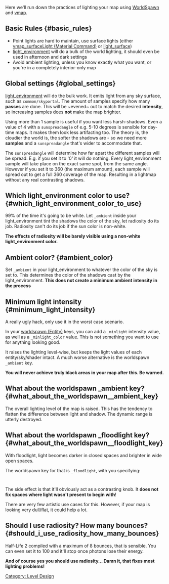 Here we'll run down the practices of lighting your map using
[WorldSpawn](/WorldSpawn "wikilink") and [vmap](/vmap "wikilink").

## Basic Rules {#basic_rules}

-   Point lights are hard to maintain, use surface lights (either
    [vmap_surfaceLight (Material
    Command)](/vmap_surfaceLight_(Material_Command) "wikilink") or
    [light_surface](/light_surface "wikilink"))
-   [light_environment](/light_environment "wikilink") will do a bulk of
    the world lighting, it should even be used in afternoon and dark
    settings
-   Avoid ambient lighting, unless you know exactly what you want, or
    you're in a completely interior-only map

## Global settings {#global_settings}

[light_environment](/light_environment "wikilink") will do the bulk
work. It emits light from any sky surface, such as `common/skyportal`.
The amount of samples specify how many **passes** are done. This will be
~evened~ out to match the desired **intensity**, so increasing samples
does **not** make the map brighter.

Using more than 1 sample is useful if you want less harsh-shadows. Even
a value of 4 with a `sunspreadangle` of e.g. 5-10 degrees is sensible
for day-time maps. It makes them look less artifacting too. The theory
is, the cloudier the world is, the softer the shadows are - so we need
more **samples** and a `sunspreadangle` that's wider to accommodate
that.

The `sunspreadangle` will determine how far apart the different samples
will be spread. E.g. if you set it to '0' it will do nothing. Every
light_environment sample will take place on the exact same spot, from
the same angle. However if you set it to 360 (the maximum amount), each
sample will spread out to get a full 360 coverage of the map. Resulting
in a lightmap without any real contrasting shadows.

## Which light_environment color to use? {#which_light_environment_color_to_use}

99% of the time it's going to be white. Let `_ambient` inside your
light_environment tint the shadows the color of the sky, let radiosity
do its job. Radiosity can't do its job if the sun color is non-white.

**The effects of radiosity will be barely visible using a non-white
light_environment color.**

## Ambient color? {#ambient_color}

Set `_ambient` in your light_environment to whatever the color of the
sky is set to. This determines the color of the shadows cast by the
light_environment. **This does not create a minimum ambient intensity in
the process**

## Minimum light intensity {#minimum_light_intensity}

A really ugly hack, only use it in the worst case scenario.

In your [worldspawn (Entity)](/worldspawn_(Entity) "wikilink") keys, you
can add a `_minlight` intensity value, as well as a `_minlight_color`
value. This is not something you want to use for anything looking good.

It raises the lighting level-wise, but keeps the light values of each
entity/sky/shader intact. A much worse alternative is the worldspawn
`_ambient` key.

**You will never achieve truly black areas in your map after this. Be
warned.**

## What about the worldspawn **_ambient** key? {#what_about_the_worldspawn__ambient_key}

The overall lighting level of the map is raised. This has the tendency
to flatten the difference between light and shadow. The dynamic range is
utterly destroyed.

## What about the worldspawn **_floodlight** key? {#what_about_the_worldspawn__floodlight_key}

With floodlight, light becomes darker in closed spaces and brighter in
wide open spaces.

The worldspawn key for that is `_floodlight`, with you specifying:

` `**<red color>` `<blue color>` `<green color>` `<travel distance>` `<intensity>**

The side effect is that it'll obviously act as a contrasting knob. It
**does not fix spaces where light wasn't present to begin with**!

There are very few artistic use cases for this. However, if your map is
looking very dull/flat, it could help a lot.

## Should I use radiosity? How many bounces? {#should_i_use_radiosity_how_many_bounces}

Half-Life 2 compiled with a maximum of 8 bounces, that is sensible. You
can even set it to 100 and it'll stop once photons lose their energy.

**And of course yes you should use radiosity... Damn it, that fixes most
lighting problems!**

[Category: Level Design](/Category:_Level_Design "wikilink")